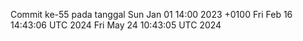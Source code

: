 Commit ke-55 pada tanggal Sun Jan 01 14:00 2023 +0100
Fri Feb 16 14:43:06 UTC 2024
Fri May 24 10:43:05 UTC 2024

